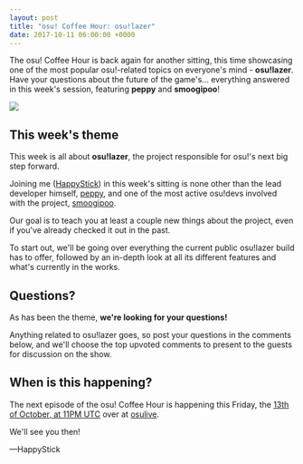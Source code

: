 ```yaml
---
layout: post
title: "osu! Coffee Hour: osu!lazer"
date: 2017-10-11 06:00:00 +0000
---
```


The osu! Coffee Hour is back again for another sitting, this time showcasing one of the most popular osu!-related topics on everyone's mind - **osu!lazer**. Have your questions about the future of the game's... everything answered in this week's session, featuring **peppy** and **smoogipoo**!

[![](/wiki/shared/news/banners/coffee-hour.jpg)](http://itsalmo.st/#osulazershowcasetime)


## This week's theme

This week is all about **osu!lazer**, the project responsible for osu!'s next big step forward.

Joining me ([HappyStick](https://osu.ppy.sh/u/256802)) in this week's sitting is none other than the lead developer himself, [peppy](https://osu.ppy.sh/u/2), and one of the most active osu!devs involved with the project, [smoogipoo](https://osu.ppy.sh/u/1040328). 

Our goal is to teach you at least a couple new things about the project, even if you've already checked it out in the past.

To start out, we'll be going over everything the current public osu!lazer build has to offer, followed by an in-depth look at all its different features and what's currently in the works.

## Questions?

As has been the theme, **we're looking for your questions!** 

Anything related to osu!lazer goes, so post your questions in the comments below, and we'll choose the top upvoted comments to present to the guests for discussion on the show.

## When is this happening?

The next episode of the osu! Coffee Hour is happening this Friday, the [13th of October, at 11PM UTC](http://itsalmo.st/#osulazershowcasetime) over at [osulive](http://www.twitch.tv/osulive).

We'll see you then!

—HappyStick